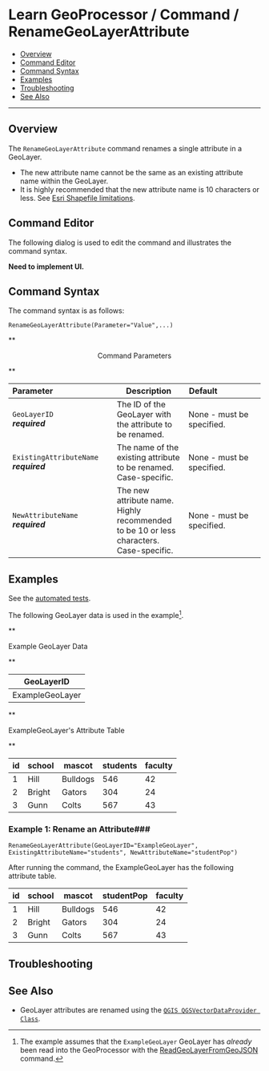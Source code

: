 # Learn GeoProcessor / Command / RenameGeoLayerAttribute #

* [Overview](#overview)
* [Command Editor](#command-editor)
* [Command Syntax](#command-syntax)
* [Examples](#examples)
* [Troubleshooting](#troubleshooting)
* [See Also](#see-also)

-------------------------

## Overview ##

The `RenameGeoLayerAttribute` command renames a single attribute in a GeoLayer.

* The new attribute name cannot be the same as an existing attribute name within the GeoLayer. 
* It is highly recommended that the new attribute name is 10 characters or less. See [Esri Shapefile limitations](../../spatial-data-format-ref/EsriShapefile/EsriShapefile/#limitations).

## Command Editor ##

The following dialog is used to edit the command and illustrates the command syntax.

**Need to implement UI.**

## Command Syntax ##

The command syntax is as follows:

```text
RenameGeoLayerAttribute(Parameter="Value",...)
```
**<p style="text-align: center;">
Command Parameters
</p>**

| **Parameter**&nbsp;&nbsp;&nbsp;&nbsp;&nbsp;&nbsp;&nbsp;&nbsp;&nbsp;&nbsp;&nbsp;&nbsp;&nbsp;&nbsp;&nbsp;&nbsp;&nbsp;&nbsp;&nbsp;&nbsp;&nbsp;&nbsp;&nbsp;&nbsp;&nbsp;&nbsp; | **Description** | **Default**&nbsp;&nbsp;&nbsp;&nbsp;&nbsp;&nbsp;&nbsp;&nbsp;&nbsp;&nbsp;&nbsp;&nbsp;&nbsp;&nbsp;&nbsp;&nbsp;&nbsp;&nbsp; |
| --------------|-----------------|----------------- |
| `GeoLayerID` <br> **_required_** | The ID of the GeoLayer with the attribute to be renamed. | None - must be specified. |
| `ExistingAttributeName` <br> **_required_** | The name of the existing attribute to be renamed. Case-specific.| None - must be specified. |
| `NewAttributeName` <br> **_required_** | The new attribute name. Highly recommended to be 10 or less characters. Case-specific.| None - must be specified. |



## Examples ##

See the [automated tests](https://github.com/OpenWaterFoundation/owf-app-geoprocessor-python-test/tree/master/test/commands/RenameGeoLayerAttribute).

The following GeoLayer data is used in the example[^2]. 
[^2]: The example assumes that the `ExampleGeoLayer` GeoLayer has *already* been read into the GeoProcessor with the [ReadGeoLayerFromGeoJSON](../ReadGeoLayerFromGeoJSON/ReadGeoLayerFromGeoJSON) command.

**<p style="text-align: left;">
Example GeoLayer Data
</p>**

|GeoLayerID|
| ---- |
|ExampleGeoLayer|

**<p style="text-align: left;">
ExampleGeoLayer's Attribute Table
</p>**

|id|school|mascot|students|faculty|
|----|----|-----|-----|-----|
|1|Hill|Bulldogs|546|42|
|2|Bright|Gators|304|24|
|3|Gunn|Colts|567|43|

### Example 1: Rename an Attribute###

```
RenameGeoLayerAttribute(GeoLayerID="ExampleGeoLayer", ExistingAttributeName="students", NewAttributeName="studentPop")
```

After running the command, the ExampleGeoLayer has the following attribute table.

|id|school|mascot|studentPop|faculty|
|----|----|-----|-----|-----|
|1|Hill|Bulldogs|546|42|
|2|Bright|Gators|304|24|
|3|Gunn|Colts|567|43|


## Troubleshooting ##


## See Also ##

- GeoLayer attributes are renamed using the [`QGIS QGSVectorDataProvider Class`](https://qgis.org/api/classQgsVectorDataProvider.html).